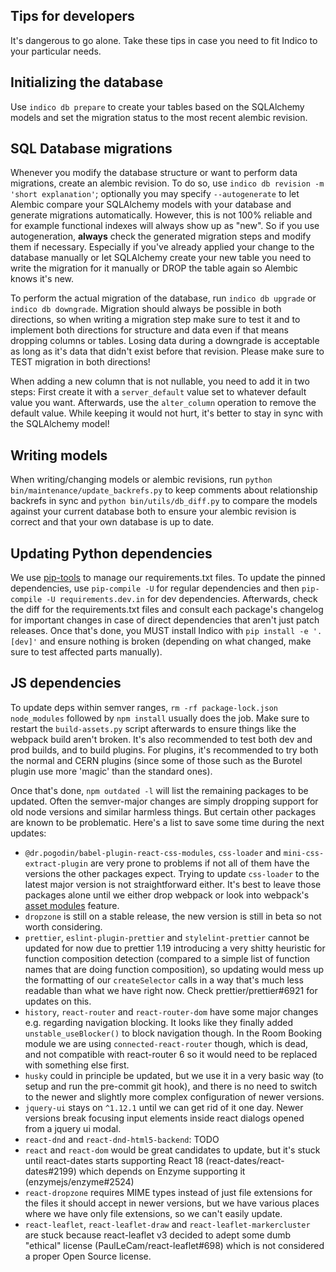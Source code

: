 Tips for developers
-------------------
It's dangerous to go alone. Take these tips in case you need to fit Indico to your particular needs.

## Initializing the database
Use `indico db prepare` to create your tables based on the SQLAlchemy models and set the migration status to the most
recent alembic revision.


## SQL Database migrations
Whenever you modify the database structure or want to perform data migrations, create an alembic revision.
To do so, use `indico db revision -m 'short explanation'`; optionally you may specify `--autogenerate` to let Alembic
compare your SQLAlchemy models with your database and generate migrations automatically. However, this is not 100%
reliable and for example functional indexes will always show up as "new". So if you use autogeneration, **always**
check the generated migration steps and modify them if necessary. Especially if you've already applied your change to the
database manually or let SQLAlchemy create your new table you need to write the migration for it manually or DROP the
table again so Alembic knows it's new.

To perform the actual migration of the database, run `indico db upgrade` or `indico db downgrade`. Migration should
always be possible in both directions, so when writing a migration step make sure to test it and to implement both
directions for structure and data even if that means dropping columns or tables. Losing data during a downgrade is
acceptable as long as it's data that didn't exist before that revision. Please make sure to TEST migration in both
directions!

When adding a new column that is not nullable, you need to add it in two steps: First create it with a `server_default`
value set to whatever default value you want. Afterwards, use the `alter_column` operation to remove the default value.
While keeping it would not hurt, it's better to stay in sync with the SQLAlchemy model!


## Writing models
When writing/changing models or alembic revisions, run `python bin/maintenance/update_backrefs.py` to keep comments
about relationship backrefs in sync and `python bin/utils/db_diff.py` to compare the models against your current
database both to ensure your alembic revision is correct and that your own database is up to date.


## Updating Python dependencies
We use [pip-tools](https://github.com/jazzband/pip-tools) to manage our requirements.txt files. To update the pinned
dependencies, use `pip-compile -U` for regular dependencies and then `pip-compile -U requirements.dev.in` for dev
dependencies. Afterwards, check the diff for the requirements.txt files and consult each package's changelog for
important changes in case of direct dependencies that aren't just patch releases. Once that's done, you MUST install
Indico with `pip install -e '.[dev]'` and ensure nothing is broken (depending on what changed, make sure to test affected
parts manually).


## JS dependencies
To update deps within semver ranges, `rm -rf package-lock.json node_modules` followed by `npm install` usually does
the job. Make sure to restart the `build-assets.py` script afterwards to ensure things like the webpack build aren't
broken. It's also recommended to test both dev and prod builds, and to build plugins. For plugins, it's recommended
to try both the normal and CERN plugins (since some of those such as the Burotel plugin use more 'magic' than the
standard ones).

Once that's done, `npm outdated -l` will list the remaining packages to be updated. Often the semver-major changes
are simply dropping support for old node versions and similar harmless things. But certain other packages are known
to be problematic. Here's a list to save some time during the next updates:

- `@dr.pogodin/babel-plugin-react-css-modules`, `css-loader` and `mini-css-extract-plugin` are very prone to problems
  if not all of them have the versions the other packages expect. Trying to update `css-loader` to the latest major
  version is not straightforward either. It's best to leave those packages alone until we either drop webpack or
  look into webpack's [asset modules](https://webpack.js.org/guides/asset-modules/) feature.
- `dropzone` is still on a stable release, the new version is still in beta so not worth considering.
- `prettier`, `eslint-plugin-prettier` and `stylelint-prettier` cannot be updated for now due to prettier 1.19
  introducing a very shitty heuristic for function composition detection (compared to a simple list of function
  names that are doing function composition), so updating would mess up the formatting of our `createSelector` calls
  in a way that's much less readable than what we have right now. Check prettier/prettier#6921 for updates on this.
- `history`, `react-router` and `react-router-dom` have some major changes e.g. regarding navigation blocking. It
  looks like they finally added `unstable_useBlocker()` to block navigation though. In the Room Booking module we
  are using `connected-react-router` though, which is dead, and not compatible with react-router 6 so it would need
  to be replaced with something else first.
- `husky` could in principle be updated, but we use it in a very basic way (to setup and run the pre-commit git hook),
  and there is no need to switch to the newer and slightly more complex configuration of newer versions.
- `jquery-ui` stays on `^1.12.1` until we can get rid of it one day. Newer versions break focusing input elements inside
  react dialogs opened from a jquery ui modal.
- `react-dnd` and `react-dnd-html5-backend`: TODO
- `react` and `react-dom` would be great candidates to update, but it's stuck until react-dates starts supporting React 18
  (react-dates/react-dates#2199) which depends on Enzyme supporting it (enzymejs/enzyme#2524)
- `react-dropzone` requires MIME types instead of just file extensions for the files it should accept in newer versions,
  but we have various places where we have only file extensions, so we can't easily update.
- `react-leaflet`, `react-leaflet-draw` and `react-leaflet-markercluster` are stuck because react-leaflet v3 decided to
  adept some dumb "ethical" license (PaulLeCam/react-leaflet#698) which is not considered a proper Open Source license.
